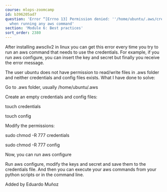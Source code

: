 ```yaml
---
course: mlops-zoomcamp
id: b396205ad7
question: 'Error “[Errno 13] Permission denied: ''/home/ubuntu/.aws/credentials’”
  when running any aws command'
section: 'Module 6: Best practices'
sort_order: 2380
---
```


After installing awscliv2 in linux you can get this error every time you try to run an aws command that needs to use the credentials. For example, if you run aws configure, you can insert the key and secret but finally you receive the error message.

The user ubuntu does not have permission to read/write files in .aws folder and neither credentials and config files exists. What I have done to solve:

Go to .aws folder, usually /home/ubuntu/.aws

Create an empty credentials and config files:

touch credentials

touch config

Modify the permissions:

sudo chmod -R 777 credentials

sudo chmod -R 777 config

Now, you can run aws configure

Run aws configure, modify the keys and secret and save them to the credentials file. And then you can execute your aws commands from your python scripts or in the command line.

Added by Eduardo Muñoz

